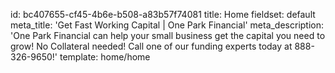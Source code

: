 id: bc407655-cf45-4b6e-b508-a83b57f74081
title: Home
fieldset: default
meta_title: 'Get Fast Working Capital | One Park Financial'
meta_description: 'One Park Financial can help your small business get the capital you need to grow! No Collateral needed! Call one of our funding experts today at 888-326-9650!'
template: home/home